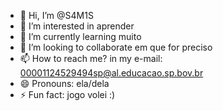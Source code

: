 - 👋 Hi, I’m @S4M1S
- 👀 I’m interested in aprender 
- 🌱 I’m currently learning muito
- 💞️ I’m looking to collaborate em que for preciso
- 📫 How to reach me? in my e-mail: 00001124529494sp@al.educacao.sp.bov.br
- 😄 Pronouns: ela/dela
- ⚡ Fun fact: jogo volei :)
                    

<!---
S4M1S/S4M1S is a ✨ special ✨ repository because its `README.md` (this file) appears on your GitHub profile.
You can click the Preview link to take a look at your changes.
--->
